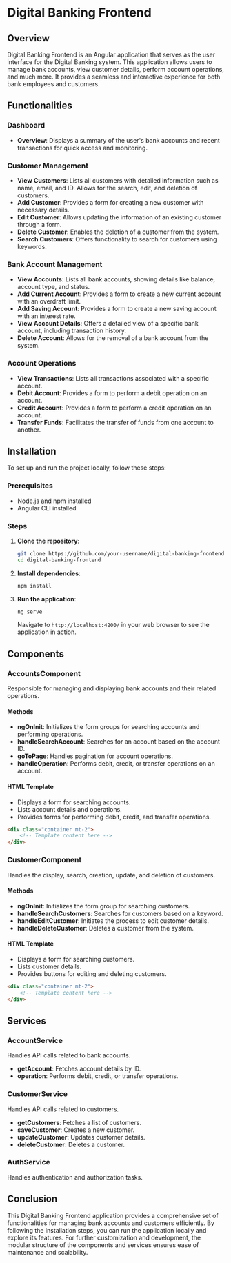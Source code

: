 # Digital Banking Frontend

## Overview

Digital Banking Frontend is an Angular application that serves as the user interface for the Digital Banking system. This application allows users to manage bank accounts, view customer details, perform account operations, and much more. It provides a seamless and interactive experience for both bank employees and customers.

## Functionalities

### Dashboard

- **Overview**: Displays a summary of the user's bank accounts and recent transactions for quick access and monitoring.

### Customer Management

- **View Customers**: Lists all customers with detailed information such as name, email, and ID. Allows for the search, edit, and deletion of customers.
- **Add Customer**: Provides a form for creating a new customer with necessary details.
- **Edit Customer**: Allows updating the information of an existing customer through a form.
- **Delete Customer**: Enables the deletion of a customer from the system.
- **Search Customers**: Offers functionality to search for customers using keywords.

### Bank Account Management

- **View Accounts**: Lists all bank accounts, showing details like balance, account type, and status.
- **Add Current Account**: Provides a form to create a new current account with an overdraft limit.
- **Add Saving Account**: Provides a form to create a new saving account with an interest rate.
- **View Account Details**: Offers a detailed view of a specific bank account, including transaction history.
- **Delete Account**: Allows for the removal of a bank account from the system.

### Account Operations

- **View Transactions**: Lists all transactions associated with a specific account.
- **Debit Account**: Provides a form to perform a debit operation on an account.
- **Credit Account**: Provides a form to perform a credit operation on an account.
- **Transfer Funds**: Facilitates the transfer of funds from one account to another.

## Installation

To set up and run the project locally, follow these steps:

### Prerequisites

- Node.js and npm installed
- Angular CLI installed

### Steps

1. **Clone the repository**:
   ```bash
   git clone https://github.com/your-username/digital-banking-frontend.git
   cd digital-banking-frontend
   ```

2. **Install dependencies**:
   ```bash
   npm install
   ```

3. **Run the application**:
   ```bash
   ng serve
   ```
   Navigate to `http://localhost:4200/` in your web browser to see the application in action.

## Components

### AccountsComponent

Responsible for managing and displaying bank accounts and their related operations.

#### Methods

- **ngOnInit**: Initializes the form groups for searching accounts and performing operations.
- **handleSearchAccount**: Searches for an account based on the account ID.
- **goToPage**: Handles pagination for account operations.
- **handleOperation**: Performs debit, credit, or transfer operations on an account.

#### HTML Template

- Displays a form for searching accounts.
- Lists account details and operations.
- Provides forms for performing debit, credit, and transfer operations.

```html
<div class="container mt-2">
    <!-- Template content here -->
</div>
```

### CustomerComponent

Handles the display, search, creation, update, and deletion of customers.

#### Methods

- **ngOnInit**: Initializes the form group for searching customers.
- **handleSearchCustomers**: Searches for customers based on a keyword.
- **handleEditCustomer**: Initiates the process to edit customer details.
- **handleDeleteCustomer**: Deletes a customer from the system.

#### HTML Template

- Displays a form for searching customers.
- Lists customer details.
- Provides buttons for editing and deleting customers.

```html
<div class="container mt-2">
    <!-- Template content here -->
</div>
```

## Services

### AccountService

Handles API calls related to bank accounts.

- **getAccount**: Fetches account details by ID.
- **operation**: Performs debit, credit, or transfer operations.

### CustomerService

Handles API calls related to customers.

- **getCustomers**: Fetches a list of customers.
- **saveCustomer**: Creates a new customer.
- **updateCustomer**: Updates customer details.
- **deleteCustomer**: Deletes a customer.

### AuthService

Handles authentication and authorization tasks.

## Conclusion

This Digital Banking Frontend application provides a comprehensive set of functionalities for managing bank accounts and customers efficiently. By following the installation steps, you can run the application locally and explore its features. For further customization and development, the modular structure of the components and services ensures ease of maintenance and scalability.
